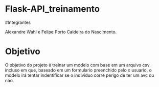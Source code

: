 # Flask-API_treinamento

#Integrantes

Alexandre Wahl e Felipe Porto Caldeira do Nascimento.

# Objetivo 

O objetivo do projeto é treinar um modelo com base em um arquivo csv incluso em que, baseado em um formulario preenchido pelo o usuario, o modelo irá tentar indentificar se o individuo corre perigo de ter um avc ou não.
